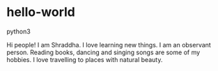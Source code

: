 # hello-world
python3

Hi people!
I am Shraddha. I love learning new things. I am an observant person. Reading books, dancing and singing songs are some of my hobbies. I love travelling to places with natural beauty.
